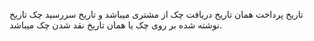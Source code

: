 <p>تاریخ پرداخت همان تاریخ دریافت چک از مشتری میباشد و تاریخ سررسید چک تاریخ نوشته شده بر روی چک یا همان تاریخ نقد شدن چک میباشد.</p>